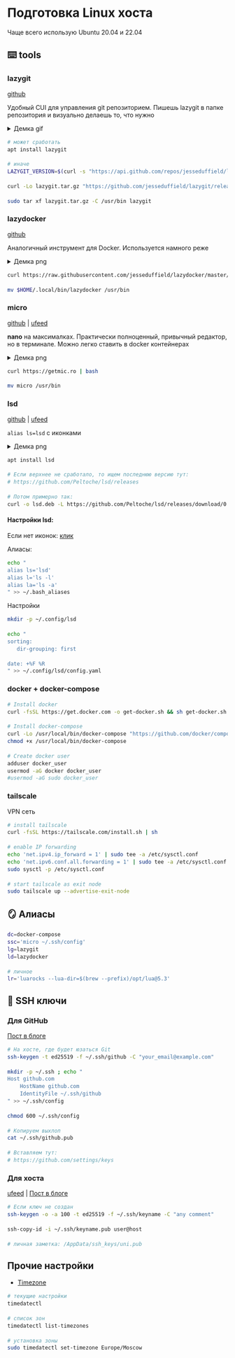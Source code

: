 # Подготовка Linux хоста

Чаще всего использую Ubuntu 20.04 и 22.04

## ⌨️ tools

### lazygit

[github](https://github.com/jesseduffield/lazygit)

Удобный CUI для управления git репозиторием. Пишешь lazygit в папке репозитория и визуально делаешь то, что нужно

<details>
  <summary>Демка gif</summary>

![lazygit cui demo](https://github.com/jesseduffield/lazygit/blob/assets/staging.gif?raw=true)
</details>

```bash
# может сработать
apt install lazygit

# иначе
LAZYGIT_VERSION=$(curl -s "https://api.github.com/repos/jesseduffield/lazygit/releases/latest" | grep -Po '"tag_name": "v\K[0-35.]+')

curl -Lo lazygit.tar.gz "https://github.com/jesseduffield/lazygit/releases/latest/download/lazygit_${LAZYGIT_VERSION}_Linux_x86_64.tar.gz"

sudo tar xf lazygit.tar.gz -C /usr/bin lazygit
```

### lazydocker

[github](https://github.com/jesseduffield/lazydocker)

Аналогичный инструмент для Docker. Используется намного реже

<details>
  <summary>Демка png</summary>

![lazydocker cui demo](https://github.com/jesseduffield/lazydocker/blob/master/docs/resources/demo3.gif?raw=true)
</details>

```bash
curl https://raw.githubusercontent.com/jesseduffield/lazydocker/master/scripts/install_update_linux.sh | bash

mv $HOME/.local/bin/lazydocker /usr/bin
```

### micro

[github](https://github.com/zyedidia/micro#quick-install-script) | [ufeed](https://t.me/uFeed/130)

**nano** на максималках. Практически полноценный, привычный редактор, но в терминале. Можно легко ставить в docker контейнерах

<details>
  <summary>Демка png</summary>

![micro screenshot demo](https://github.com/zyedidia/micro/blob/master/assets/micro-solarized.png?raw=true)
</details>

```bash
curl https://getmic.ro | bash

mv micro /usr/bin
```

### lsd

[github](https://github.com/Peltoche/lsd/releases) | [ufeed](https://t.me/uFeed/133)

`alias ls=lsd` с иконками

<details>
  <summary>Демка png</summary>

![lsd screenshot](https://i.imgur.com/NrftbGx.png)
</details>

```bash
apt install lsd

# Если верхнее не сработало, то ищем последнюю версию тут:
# https://github.com/Peltoche/lsd/releases

# Потом примерно так:
curl -o lsd.deb -L https://github.com/Peltoche/lsd/releases/download/0.23.0/lsd-musl_0.23.0_amd64.deb && dpkg -i lsd.deb && rm lsd.deb
```

#### Настройки lsd:

Если нет иконок: [клик](https://github.com/Peltoche/lsd/issues/199#issuecomment-494218334)

Алиасы:
```bash
echo "
alias ls='lsd'
alias l='ls -l'
alias la='ls -a'
" >> ~/.bash_aliases
```

Настройки
```bash
mkdir -p ~/.config/lsd

echo "
sorting:
   dir-grouping: first

date: +%F %R
" >> ~/.config/lsd/config.yaml
```

### docker + docker-compose

```bash
# Install docker
curl -fsSL https://get.docker.com -o get-docker.sh && sh get-docker.sh

# Install docker-compose
curl -Lo /usr/local/bin/docker-compose "https://github.com/docker/compose/releases/latest/download/docker-compose-linux-x86_64"
chmod +x /usr/local/bin/docker-compose

# Create docker user
adduser docker_user
usermod -aG docker docker_user
#usermod -aG sudo docker_user
```

### tailscale

VPN сеть

```bash
# install tailscale
curl -fsSL https://tailscale.com/install.sh | sh

# enable IP forwarding
echo 'net.ipv4.ip_forward = 1' | sudo tee -a /etc/sysctl.conf
echo 'net.ipv6.conf.all.forwarding = 1' | sudo tee -a /etc/sysctl.conf
sudo sysctl -p /etc/sysctl.conf

# start tailscale as exit node
sudo tailscale up --advertise-exit-node
```

## 🪞 Алиасы

```bash
dc=docker-compose
ssc='micro ~/.ssh/config'
lg=lazygit
ld=lazydocker

# личное
lr='luarocks --lua-dir=$(brew --prefix)/opt/lua@5.3'
```

## 🔑 SSH ключи

### Для GitHub

[Пост в блоге](/git-ssh-setup)

```bash
# На хосте, где будет юзаться Git
ssh-keygen -t ed25519 -f ~/.ssh/github -C "your_email@example.com"

mkdir -p ~/.ssh ; echo "
Host github.com
    HostName github.com
    IdentityFile ~/.ssh/github
" >> ~/.ssh/config

chmod 600 ~/.ssh/config

# Копируем выхлоп
cat ~/.ssh/github.pub

# Вставляем тут:
# https://github.com/settings/keys
```

### Для хоста

[ufeed](https://t.me/uFeed/65) | [Пост в блоге](/ssh-keys)

```bash
# Если ключ не создан
ssh-keygen -o -a 100 -t ed25519 -f ~/.ssh/keyname -C "any comment"

ssh-copy-id -i ~/.ssh/keyname.pub user@host

# личная заметка: /AppData/ssh_keys/uni.pub
```

## Прочие настройки

- [Timezone](https://linuxize.com/post/how-to-set-or-change-timezone-in-linux/)

```bash
# текущие настройки
timedatectl

# список зон
timedatectl list-timezones

# установка зоны
sudo timedatectl set-timezone Europe/Moscow
```
